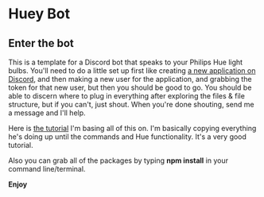 # Huey Bot
## Enter the bot

This is a template for a Discord bot that speaks to your Philips Hue light bulbs.  You'll need to do a little set up first like creating [a new application on Discord](https://discordapp.com/developers/applications/me), and then making a new user for the application, and grabbing the token for that new user, but then you should be good to go.  You should be able to discern where to plug in everything after exploring the files & file structure, but if you can't, just shout.  When you're done shouting, send me a message and I'll help.

Here is [the tutorial](https://www.youtube.com/watch?v=024upsEuHaU&t=1s) I'm basing all of this on.  I'm basically copying everything he's doing up until the commands and Hue functionality.  It's a very good tutorial.

Also you can grab all of the packages by typing **npm install** in your command line/terminal.

**Enjoy**

